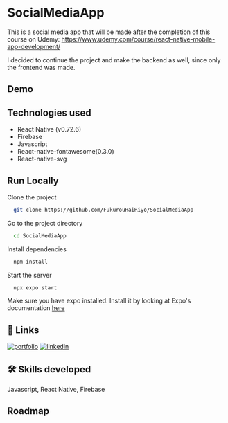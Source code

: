 # SocialMediaApp

This is a social media app that will be made after the completion of this course on Udemy: https://www.udemy.com/course/react-native-mobile-app-development/ 

I decided to continue the project and make the backend as well, since only the frontend was made.


## Demo


## Technologies used

- React Native (v0.72.6)
- Firebase
- Javascript
- React-native-fontawesome(0.3.0)
- React-native-svg


## Run Locally

Clone the project

```bash
  git clone https://github.com/FukurouHaiRiyo/SocialMediaApp
```

Go to the project directory

```bash
  cd SocialMediaApp
```

Install dependencies

```bash
  npm install
```

Start the server

```bash
  npx expo start
```

Make sure you have expo installed. Install it by looking at Expo's documentation [here](https://docs.expo.dev/get-started/installation/)


## 🔗 Links
[![portfolio](https://img.shields.io/badge/my_portfolio-000?style=for-the-badge&logo=ko-fi&logoColor=white)](https://andreistefan.vercel.app/)
[![linkedin](https://img.shields.io/badge/linkedin-0A66C2?style=for-the-badge&logo=linkedin&logoColor=white)](https://www.linkedin.com/in/andrei-stefan-panait/)



## 🛠 Skills developed
Javascript, React Native, Firebase


## Roadmap

